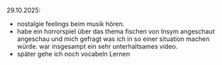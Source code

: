 29.10.2025:
- nostalgie feelings beim musik hören.
- habe ein horrorspiel über das thema fischen von Insym angeschaut angeschau und mich gefragt was ich in so einer situation machen würde. war insgesampt ein sehr unterhaltsames video.
- später gehe ich noch vocabeln Lernen